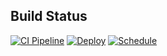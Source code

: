 ## Build Status

[![CI Pipeline](https://github.com/GaziMazdi/CSP451-Checkpoint2-GaziMazdi/actions/workflows/ci.yml/badge.svg?branch=main)](https://github.com/GaziMazdi/CSP451-Checkpoint2-GaziMazdi/actions/workflows/ci.yml)
[![Deploy](https://github.com/GaziMazdi/CSP451-Checkpoint2-GaziMazdi/actions/workflows/deploy.yml/badge.svg?branch=main)](https://github.com/GaziMazdi/CSP451-Checkpoint2-GaziMazdi/actions/workflows/deploy.yml)
[![Schedule](https://github.com/GaziMazdi/CSP451-Checkpoint2-GaziMazdi/actions/workflows/scheduled.yml/badge.svg)](https://github.com/GaziMazdi/CSP451-Checkpoint2-GaziMazdi/actions/workflows/scheduled.yml)
